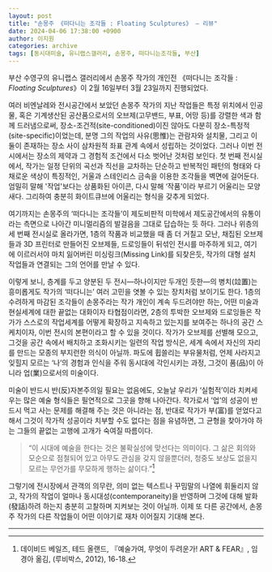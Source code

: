 ```yaml
---
layout: post
title: "손몽주 《떠다니는 조각들 : Floating Sculptures》 — 리뷰"
date: 2024-04-06 17:38:00 +0900
author: 이지원
categories: archive
tags: [동시대미술, 유니랩스갤러리, 손몽주, 떠다니는조각들, 부산]
---
```


부산 수영구의 유니랩스 갤러리에서 손몽주 작가의 개인전 《떠다니는 조각들 : *Floating Sculptures*》이 2월 16일부터 3월 23일까지 진행되었다.

여러 비엔날레와 전시공간에서 보았던 손몽주 작가의 지난 작업들은 특정 위치에서 인공물, 혹은 기계생산된 공산품으로서의 오브제(고무밴드, 부표, 어망 등)를 강렬한 색과 함께 드러냄으로써, 장소-조건적(site-conditioned)이진 않아도 다분히 장소-특정적(site-specific)이었는데, 분명 그의 작업의 사유(思惟)는 관람자와 설치물, 그리고 이 둘이 존재하는 장소 사이 삼차원적 좌표 관계 속에서 성립하는 것이었다. 그러나 이번 전시에서는 장소의 제약과 그 경험적 조건에서 다소 벗어난 것처럼 보인다. 첫 번째 전시실에서, 작가는 일정 단위의 곡선과 직선을 교차하는 단순하고 반복적인 패턴의 형태와 다채로운 색상이 특징적인, 거울과 스테인리스 금속을 이용한 조각들을 벽면에 걸어둔다. 엄밀히 말해 '작업'보다는 상품화된 아이콘, 다시 말해 ‘작품'이라 부르기 어울리는 모양새다. 그리하여 충분히 화이트큐브에 어울리는 형식을 갖추게 되었다. 

여기까지는 손몽주의 ‘떠다니는 조각들’이 제도비판적 미학에서 제도공간에서의 유통이라는 측면으로 나아간 미니멀리즘의 발걸음을 그대로 답습하는 듯 하다. 그러나 위층의 세 번째 전시실로 올라가면, 1층의 작품과 비교했을 때 좀 더 거칠고 모난, 채집된 오브제들과 3D 프린터로 만들어진 오브제들, 드로잉들이 뒤섞인 전시를 마주하게 되고, 여기에 이르러서야 마치 잃어버린 미싱링크(Missing Link)를 되찾은듯, 작가의 대형 설치 작업들과 연결되는 그의 언어를 만날 수 있다.

이렇게 보니, 층계를 두고 양분된 두 전시—하나이지만 두개인 듯한—의 병치(竝置)는 흥미롭게도 작가의 ‘떠다니는’ 여러 고민을 엿볼 수 있는 장치처럼 보이기도 한다. 1층의 수려하게 마감된 조각들이 손몽주라는 작가 개인이 계속 두드려야만 하는, 어떤 미술과 현실세계에 대한 끝없는 대화이자 타협점이라면, 2층의 투박한 오브제와 드로잉들은 작가가 스스로의 작업세계를 어떻게 확장하고 지속하고 있는지를 보여주는 하나의 공간 스케치이자, 이번 전시의 본편이라고 할 수 있을 것이다. 작가가 오브제를 선별해 모으고, 그것을 공간 속에서 배치하고 조화시키는 일련의 작업 방식은, 세계 속에서 자신의 자리를 만드는 모종의 부지런한 의식이 아닐까. 파도에 휩쓸리는 부유물처럼, 언제 사라지고 잊힐지 모르는 ‘나’의 경험과 인식을 주워 동시대에 각인시키는 과정, 그것이 품(品)이 아니라 업(業)으로서의 미술이다.

미술이 반드시 반(反)자본주의일 필요는 없음에도, 오늘날 우리가 ‘실험적’이라 치켜세우는 많은 예술 형식들은 필연적으로 그곳을 향해 나아간다. 작가로서 ’업’의 성공이 반드시 먹고 사는 문제를 해결해 주는 것은 아니라는 점, 반대로 작가가 부(富)를 얻었다고 해서 그것이 작가적 성공이라 치부할 수도 없다는 점을 유념하면, 그 균형을 찾아가야 하는 그들의 끝없는 고행에 고개가 숙여질 따름이다. 

> “이 시대에 예술을 한다는 것은 불확실성에 맞선다는 의미이다. 그 삶은 회의와 모순으로 점철되어 있고 아무도 관심을 갖지 않을뿐더러, 청중도 보상도 없을지 모르는 무언가를 무모하게 행하는 삶이다.”[^1]

그렇기에 전시장에서 관객의 의무란, 의미 없는 텍스트나 꾸밈말의 나열에 휘둘리지 않고, 작가의 작업이 얼마나 동시대성(contemporaneity)을 반영하며 그것에 대해 발화(發話)하려 하는지 충분히 고찰하며 지켜보는 것이 아닐까. 이제 또 다른 공간에서, 손몽주 작가의 다른 작업들이 어떤 이야기로 재차 이어질지 기대해 본다.

---

[^1]: 데이비드 베일즈, 테드 올랜드, 『예술가여, 무엇이 두려운가! ART &amp; FEAR』, 임경아 옮김, (루비박스, 2012), 16-18.
